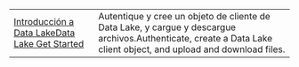 |  |  |
|---------|---------|
| <span data-ttu-id="57caf-101">[Introducción a Data Lake][1]</span><span class="sxs-lookup"><span data-stu-id="57caf-101">[Data Lake Get Started][1]</span></span> | <span data-ttu-id="57caf-102">Autentique y cree un objeto de cliente de Data Lake, y cargue y descargue archivos.</span><span class="sxs-lookup"><span data-stu-id="57caf-102">Authenticate, create a Data Lake client object, and upload and download files.</span></span> |

[1]: https://azure.microsoft.com/resources/samples/data-lake-store-java-upload-download-get-started/